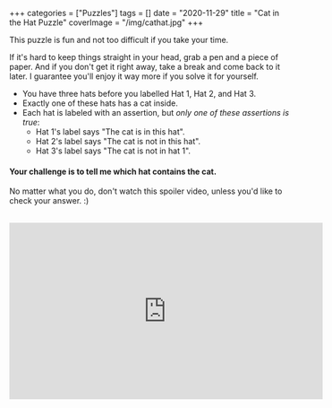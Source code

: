 +++
categories = ["Puzzles"]
tags = []
date = "2020-11-29"
title = "Cat in the Hat Puzzle"
coverImage = "/img/cathat.jpg"
+++

This puzzle is fun and not too difficult if you take your time. 

<!--more-->

If it's hard to keep things straight in your head, grab a pen and a piece of paper. And if you don't get it right away, take a break and come back to it later. I guarantee you'll enjoy it way more if you solve it for yourself.
<br>

- You have three hats before you labelled Hat 1, Hat 2, and Hat 3.
- Exactly one of these hats has a cat inside.
- Each hat is labeled with an assertion, but *only one of these assertions is true*:
  - Hat 1's label says "The cat is in this hat".
  - Hat 2's label says "The cat is not in this hat".
  - Hat 3's label says "The cat is not in hat 1".

<h4>Your challenge is to tell me which hat contains the cat.</h4>

No matter what you do, don't watch this spoiler video, unless you'd like to check your answer. :)

<br>

<iframe width="560" height="315" src="https://www.youtube.com/embed/cyb20AgH9vQ" frameborder="0" allow="accelerometer; autoplay; clipboard-write; encrypted-media; gyroscope; picture-in-picture" allowfullscreen></iframe>

